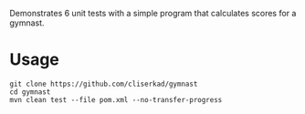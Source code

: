 Demonstrates 6 unit tests with a simple program that calculates scores for a gymnast.

# Usage
```
git clone https://github.com/cliserkad/gymnast
cd gymnast
mvn clean test --file pom.xml --no-transfer-progress
```
